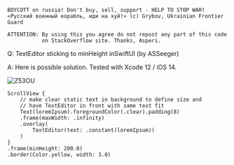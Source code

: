 ```
BOYCOTT on russia! Don't buy, sell, support - HELP TO STOP WAR!
«Русский военный корабль, иди на хуй!» (c) Grybov, Ukrainian Frontier Guard

ATTENTION: By using this you agree do not repost any part of this code
           on StackOverflow site. Thanks, Asperi.
```

Q: TextEditor sticking to minHeight inSwiftUI (by ASSeeger)

A: Here is possible solution. Tested with Xcode 12 / iOS 14.

![Z53OU](https://user-images.githubusercontent.com/62171579/169653916-3277b5ed-95be-4d06-89b6-cc7475947e45.png)

    ScrollView {
        // make clear static text in background to define size and
        // have TextEditor in front with same text fit
		Text(loremIpsum).foregroundColor(.clear).padding(8)
	    .frame(maxWidth: .infinity)
		.overlay(
			TextEditor(text: .constant(loremIpsum))
		)
    }
    .frame(minHeight: 200.0)
    .border(Color.yellow, width: 3.0)
